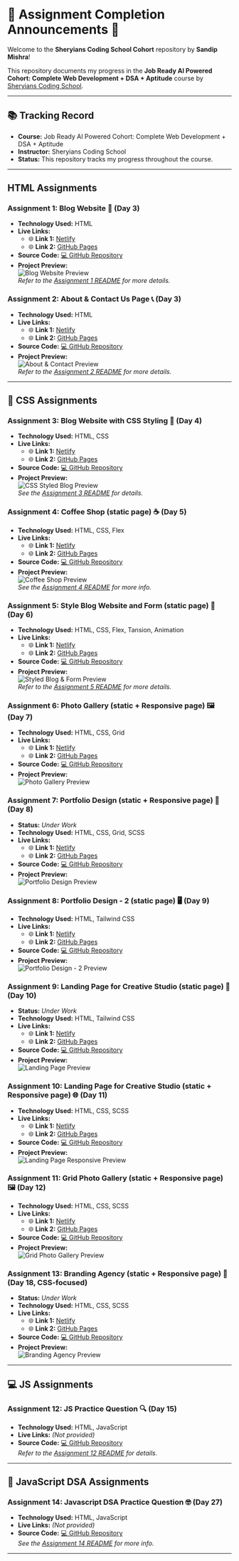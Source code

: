 # 🌟 Assignment Completion Announcements 🌟

Welcome to the **Sheryians Coding School Cohort** repository by **Sandip Mishra**!

This repository documents my progress in the **Job Ready AI Powered Cohort: Complete Web Development + DSA + Aptitude** course by [Sheryians Coding School](https://www.sheryians.com/courses/courses-details/Job%20Ready%20AI%20Powered%20Cohort:%20Web%20+%20DSA%20+%20Aptitude).

---

## 📚 Tracking Record

- **Course:** Job Ready AI Powered Cohort: Complete Web Development + DSA + Aptitude
- **Instructor:** Sheryians Coding School
- **Status:** This repository tracks my progress throughout the course.

---

## HTML Assignments

### Assignment 1: Blog Website 📝 (Day 3)
- **Technology Used:** HTML  
- **Live Links:**  
  - 🌐 **Link 1:** [Netlify](https://sandip-cohort.netlify.app/day%203/)  
  - 🌐 **Link 2:** [GitHub Pages](https://sandip3.github.io/Sheryians-coding-school_Cohort/Day%203/)  
- **Source Code:** [💻 GitHub Repository](https://github.com/sandip3/Sheryians-coding-school_Cohort/tree/main/Day%203)  
- **Project Preview:**  
  ![Blog Website Preview](./public/Day%203%20(1).gif)  
_Refer to the [Assignment 1 README](./Day%203/Readme.md) for more details._

### Assignment 2: About & Contact Us Page 📞 (Day 3)
- **Technology Used:** HTML  
- **Live Links:**  
  - 🌐 **Link 1:** [Netlify](https://sandip-cohort.netlify.app/day%203/)  
  - 🌐 **Link 2:** [GitHub Pages](https://sandip3.github.io/Sheryians-coding-school_Cohort/Day%203/)  
- **Source Code:** [💻 GitHub Repository](https://github.com/sandip3/Sheryians-coding-school_Cohort/tree/main/Day%203)  
- **Project Preview:**  
  ![About & Contact Preview](./public/Day%203%20(%202).gif)  
_Refer to the [Assignment 2 README](./Day%203/Readme.md#assignment-2-about--contact-us-page) for more details._


---

## 🎨 CSS Assignments

### Assignment 3: Blog Website with CSS Styling 🎨 (Day 4)
- **Technology Used:** HTML, CSS  
- **Live Links:**  
  - 🌐 **Link 1:** [Netlify](https://sandip-cohort.netlify.app/day%203/)  
  - 🌐 **Link 2:** [GitHub Pages](https://sandip3.github.io/Sheryians-coding-school_Cohort/Day%203/)  
- **Source Code:** [💻 GitHub Repository](https://github.com/sandip3/Sheryians-coding-school_Cohort/tree/main/Day%203)  
- **Project Preview:**  
  ![CSS Styled Blog Preview](./public/Day%204.gif)  
_See the [Assignment 3 README](./Day%203/Readme.md#assignment-3-blog-website-with-css-styling) for details._


### Assignment 4: Coffee Shop (static page) ☕ (Day 5)
- **Technology Used:** HTML, CSS, Flex  
- **Live Links:**  
  - 🌐 **Link 1:** [Netlify](https://sandip-cohort.netlify.app/day%205/)  
  - 🌐 **Link 2:** [GitHub Pages](https://sandip3.github.io/Sheryians-coding-school_Cohort/Day%205/)  
- **Source Code:** [💻 GitHub Repository](https://github.com/sandip3/Sheryians-coding-school_Cohort/tree/main/Day%205)  
- **Project Preview:**  
  ![Coffee Shop Preview](./public/Day%205.gif)  
_See the [Assignment 4 README](./Day%205/Readme.md#assignment-4-coffee-shop-static-page) for more info._

### Assignment 5: Style Blog Website and Form (static page) 💅 (Day 6)
- **Technology Used:** HTML, CSS, Flex, Tansion, Animation  
- **Live Links:**  
  - 🌐 **Link 1:** [Netlify](https://sandip-cohort.netlify.app/day%207/)  
  - 🌐 **Link 2:** [GitHub Pages](https://sandip3.github.io/Sheryians-coding-school_Cohort/Day%207/)  
- **Source Code:** [💻 GitHub Repository](https://github.com/sandip3/Sheryians-coding-school_Cohort/tree/main/Day%205)  
- **Project Preview:**  
  ![Styled Blog & Form Preview](./public/Day%206%20(Assignment%205%20).gif)  
_Refer to the [Assignment 5 README](./Day%205/Readme.md#assignment-4-coffee-shop-static-page) for more details._

### Assignment 6: Photo Gallery (static + Responsive page) 🖼️ (Day 7)
- **Technology Used:** HTML, CSS, Grid  
- **Live Links:**  
  - 🌐 **Link 1:** [Netlify](https://sandip-cohort.netlify.app/day%207/)  
  - 🌐 **Link 2:** [GitHub Pages](https://sandip3.github.io/Sheryians-coding-school_Cohort/Day%207/)  
- **Source Code:** [💻 GitHub Repository](https://github.com/sandip3/Sheryians-coding-school_Cohort/tree/main/Day%207)  
- **Project Preview:**  
  ![Photo Gallery Preview](./public/Day%207.gif)

### Assignment 7: Portfolio Design (static + Responsive page) 💼 (Day 8)
- **Status:** _Under Work_
- **Technology Used:** HTML, CSS, Grid, SCSS  
- **Live Links:**  
  - 🌐 **Link 1:** [Netlify](https://sandip-cohort.netlify.app/Day%208%20Responsive%20Project/)  
  - 🌐 **Link 2:** [GitHub Pages](https://sandip3.github.io/Sheryians-coding-school_Cohort/Day%208%20Responsive%20Project/)  
- **Source Code:** [💻 GitHub Repository](https://github.com/sandip3/Sheryians-coding-school_Cohort/tree/main/Day%208)  
- **Project Preview:**  
  ![Portfolio Design Preview](./public/Day%208.gif)

### Assignment 8: Portfolio Design - 2 (static page) 🖥️ (Day 9)
- **Technology Used:** HTML, Tailwind CSS  
- **Live Links:**  
  - 🌐 **Link 1:** [Netlify](https://sandip-cohort.netlify.app/Day%209)  
  - 🌐 **Link 2:** [GitHub Pages](https://sandip3.github.io/Sheryians-coding-school_Cohort/Day%209)  
- **Source Code:** [💻 GitHub Repository](https://github.com/sandip3/Sheryians-coding-school_Cohort/tree/main/Day%209)  
- **Project Preview:**  
  ![Portfolio Design - 2 Preview](./public/Day%209.gif)

### Assignment 9: Landing Page for Creative Studio (static page) 🚀 (Day 10)
- **Status:** _Under Work_
- **Technology Used:** HTML, Tailwind CSS  
- **Live Links:**  
  - 🌐 **Link 1:** [Netlify](https://sandip-cohort.netlify.app/Day%2010)  
  - 🌐 **Link 2:** [GitHub Pages](https://sandip3.github.io/Sheryians-coding-school_Cohort/Day%2010)  
- **Source Code:** [💻 GitHub Repository](https://github.com/sandip3/Sheryians-coding-school_Cohort/tree/main/Day%2010)  
- **Project Preview:**  
  ![Landing Page Preview](./public/Day%2010.gif)

### Assignment 10: Landing Page for Creative Studio (static + Responsive page) 🌐 (Day 11)
- **Technology Used:** HTML, CSS, SCSS  
- **Live Links:**  
  - 🌐 **Link 1:** [Netlify](https://sandip-cohort.netlify.app/Day%2011%20Responsive%20Project%202)  
  - 🌐 **Link 2:** [GitHub Pages](https://sandip3.github.io/Sheryians-coding-school_Cohort/Day%2011%20Responsive%20Project%202)  
- **Source Code:** [💻 GitHub Repository](https://github.com/sandip3/Sheryians-coding-school_Cohort/tree/main/Day%2011)  
- **Project Preview:**  
  ![Landing Page Responsive Preview](./public/Day%2011.gif)

### Assignment 11: Grid Photo Gallery (static + Responsive page) 🖼️ (Day 12)
- **Technology Used:** HTML, CSS, SCSS  
- **Live Links:**  
  - 🌐 **Link 1:** [Netlify](https://sandip-cohort.netlify.app/Day%2012%20Responsive%20Project%203)  
  - 🌐 **Link 2:** [GitHub Pages](https://sandip3.github.io/Sheryians-coding-school_Cohort/Day%2012%20Responsive%20Project%203)  
- **Source Code:** [💻 GitHub Repository](https://github.com/sandip3/Sheryians-coding-school_Cohort/tree/main/Day%2012)  
- **Project Preview:**  
  ![Grid Photo Gallery Preview](./public/Day%2012.gif)

### Assignment 13: Branding Agency (static + Responsive page) 🏢 (Day 18, CSS-focused)
- **Status:** _Under Work_
- **Technology Used:** HTML, CSS, SCSS  
- **Live Links:**  
  - 🌐 **Link 1:** [Netlify](https://sandip-cohort.netlify.app/Day%2018%20Responsive%20Project%204)  
  - 🌐 **Link 2:** [GitHub Pages](https://sandip3.github.io/Sheryians-coding-school_Cohort/Day%2018%20Responsive%20Project%204)  
- **Source Code:** [💻 GitHub Repository](https://github.com/sandip3/Sheryians-coding-school_Cohort/tree/main/Day%2018%20Responsive%20Project%204)  
- **Project Preview:**  
  ![Branding Agency Preview](./public/Day%2018.gif)

---

## 💻 JS Assignments

### Assignment 12: JS Practice Question 🔍 (Day 15)
- **Technology Used:** HTML, JavaScript  
- **Live Links:** *(Not provided)*  
- **Source Code:** [💻 GitHub Repository](https://github.com/sandip3/Sheryians-coding-school_Cohort/tree/main/Day%2015%20JS)  
_Refer to the [Assignment 12 README](./Day%2015%20JS%20/Readme.md) for details._

---

## 🧠 JavaScript DSA Assignments

### Assignment 14: Javascript DSA Practice Question 🤓 (Day 27)
- **Technology Used:** HTML, JavaScript  
- **Live Links:** *(Not provided)*  
- **Source Code:** [💻 GitHub Repository](https://github.com/sandip3/Sheryians-coding-school_Cohort/tree/main/Day%2027)  
_See the [Assignment 14 README](./Day%2027/Readme.md) for more info._

---
